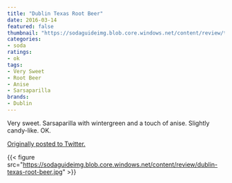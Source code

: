 ```yaml
---
title: "Dublin Texas Root Beer"
date: 2016-03-14
featured: false
thumbnail: "https://sodaguideimg.blob.core.windows.net/content/review/thumbs/dublin-texas-root-beer.jpg"
categories:
- soda
ratings:
- ok
tags:
- Very Sweet
- Root Beer
- Anise
- Sarsaparilla
brands:
- Dublin
---
```


Very sweet. Sarsaparilla with wintergreen and a touch of anise. Slightly candy-like. OK.

[Originally posted to Twitter.](https://twitter.com/Cavorter/status/709420730299973632)

{{< figure src="https://sodaguideimg.blob.core.windows.net/content/review/dublin-texas-root-beer.jpg" >}}


